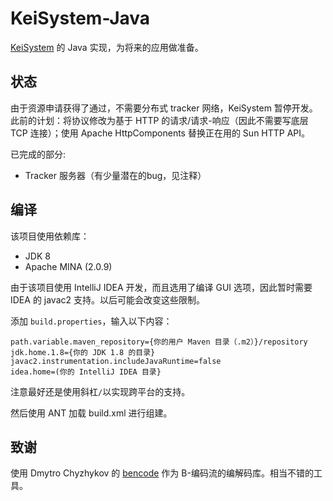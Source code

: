 # KeiSystem-Java

[KeiSystem](https://github.com/GridScience/KeiSystem/) 的 Java 实现，为将来的应用做准备。

## 状态

由于资源申请获得了通过，不需要分布式 tracker 网络，KeiSystem 暂停开发。此前的计划：将协议修改为基于 HTTP 的请求/请求-响应（因此不需要写底层 TCP 连接）；使用 Apache HttpComponents 替换正在用的 Sun HTTP API。

已完成的部分:

- Tracker 服务器（有少量潜在的bug，见注释）

## 编译

该项目使用依赖库：

- JDK 8
- Apache MINA (2.0.9)

由于该项目使用 IntelliJ IDEA 开发，而且选用了编译 GUI 选项，因此暂时需要 IDEA 的 javac2 支持。以后可能会改变这些限制。

添加 `build.properties`，输入以下内容：

```
path.variable.maven_repository={你的用户 Maven 目录（.m2）}/repository
jdk.home.1.8={你的 JDK 1.8 的目录}
javac2.instrumentation.includeJavaRuntime=false
idea.home=(你的 IntelliJ IDEA 目录}
```

注意最好还是使用斜杠`/`以实现跨平台的支持。

然后使用 ANT 加载 build.xml 进行组建。

## 致谢

使用 Dmytro Chyzhykov 的 [bencode](https://github.com/ffbit/bencode) 作为 B-编码流的编解码库。相当不错的工具。
